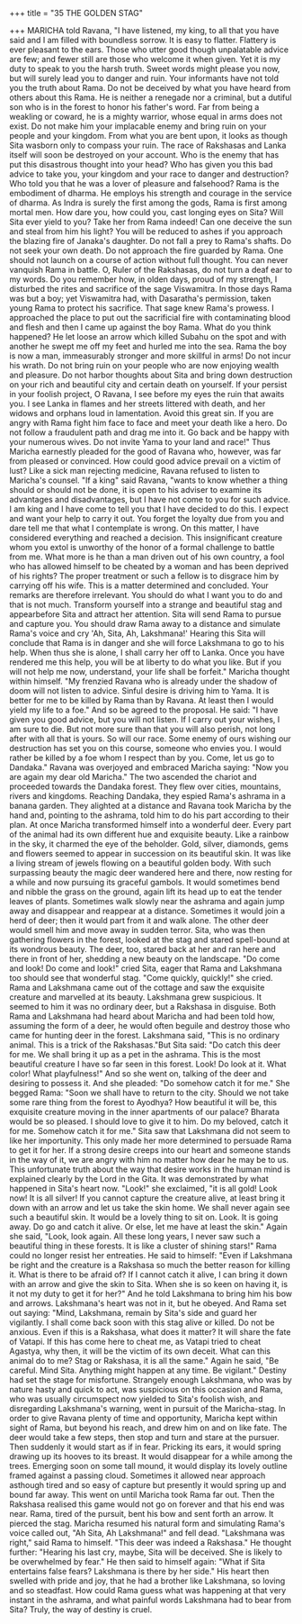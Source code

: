 +++
title = "35 THE GOLDEN STAG"

+++
MARICHA told Ravana, "I have
listened, my king, to all that you have said
and I am filled with boundless sorrow. It
is easy to flatter. Flattery is ever pleasant
to the ears. Those who utter good though
unpalatable advice are few; and fewer still
are those who welcome it when given. Yet
it is my duty to speak to you the harsh
truth. Sweet words might please you now,
but will surely lead you to danger and
ruin. Your informants have not told you
the truth about Rama. Do not be deceived
by what you have heard from others about
this Rama. He is neither a renegade nor a
criminal, but a dutiful son who is in the
forest to honor his father's word. Far from
being a weakling or coward, he is a
mighty warrior, whose equal in arms does
not exist. Do not make him your
implacable enemy and bring ruin on your
people and your kingdom. From what you
are bent upon, it looks as though Sita wasborn only to compass your ruin. The race
of Rakshasas and Lanka itself will soon be
destroyed on your account. Who is the
enemy that has put this disastrous thought
into your head? Who has given you this
bad advice to take you, your kingdom and
your race to danger and destruction? Who
told you that he was a lover of pleasure
and falsehood? Rama is the embodiment
of dharma. He employs his strength and
courage in the service of dharma. As Indra
is surely the first among the gods, Rama is
first among mortal men. How dare you,
how could you, cast longing eyes on Sita?
Will Sita ever yield to you? Take her from
Rama indeed! Can one deceive the sun
and steal from him his light? You will be
reduced to ashes if you approach the
blazing fire of Janaka's daughter. Do not
fall a prey to Rama's shafts. Do not seek
your own death. Do not approach the fire
guarded by Rama. One should not launch
on a course of action without full thought.
You can never vanquish Rama in battle.
O, Ruler of the Rakshasas, do not turn a
deaf ear to my words. Do you remember
how, in olden days, proud of my strength,
I disturbed the rites and sacrifice of the
sage Viswamitra. In those days Rama was
but a boy; yet Viswamitra had, with
Dasaratha's permission, taken young
Rama to protect his sacrifice. That sage
knew Rama's prowess. I approached the
place to put out the sacrificial fire with
contaminating blood and flesh and then I
came up against the boy Rama. What do
you think happened? He let loose an
arrow which killed Subahu on the spot
and with another he swept me off my feet
and hurled me into the sea. Rama the boy
is now a man, immeasurably stronger and
more skillful in arms! Do not incur his
wrath. Do not bring ruin on your people
who are now enjoying wealth and
pleasure. Do not harbor thoughts about
Sita and bring down destruction on your
rich and beautiful city and certain death
on yourself. If your persist in your foolish
project, O Ravana, I see before my eyes
the ruin that awaits you. I see Lanka in
flames and her streets littered with death,
and her widows and orphans loud in
lamentation. Avoid this great sin. If you
are angry with Rama fight him face to
face and meet your death like a hero. Do
not follow a fraudulent path and drag me
into it. Go back and be happy with your
numerous wives. Do not invite Yama to
your land and race!"
Thus Maricha earnestly pleaded for the
good of Ravana who, however, was far
from pleased or convinced. How could
good advice prevail on a victim of lust?
Like a sick man rejecting medicine,
Ravana refused to listen to Maricha's
counsel.
"If a king" said Ravana, "wants to
know whether a thing should or should
not be done, it is open to his adviser to
examine its advantages and disadvantages,
but I have not come to you for such
advice. I am king and I have come to tell
you that I have decided to do this. I expect
and want your help to carry it out. You
forget the loyalty due from you and dare
tell me that what I contemplate is wrong.
On this matter, I have considered
everything and reached a decision. This
insignificant creature whom you extol is
unworthy of the honor of a formal
challenge to battle from me. What more is
he than a man driven out of his own
country, a fool who has allowed himself
to be cheated by a woman and has been
deprived of his rights? The proper
treatment or such a fellow is to disgrace
him by carrying off his wife. This is a
matter determined and concluded. Your
remarks are therefore irrelevant. You
should do what I want you to do and that
is not much. Transform yourself into a
strange and beautiful stag and appearbefore Sita and attract her attention. Sita
will send Rama to pursue and capture you.
You should draw Rama away to a distance
and simulate Rama's voice and cry 'Ah,
Sita, Ah, Lakshmana!' Hearing this Sita
will conclude that Rama is in danger and
she will force Lakshmana to go to his
help. When thus she is alone, I shall carry
her off to Lanka. Once you have rendered
me this help, you will be at liberty to do
what you like. But if you will not help me
now, understand, your life shall be
forfeit."
Maricha thought within himself. "My
frenzied Ravana who is already under the
shadow of doom will not listen to advice.
Sinful desire is driving him to Yama. It is
better for me to be killed by Rama than by
Ravana. At least then I would yield my
life to a foe."
And so be agreed to the proposal.
He said: "I have given you good
advice, but you will not listen. If I carry
out your wishes, I am sure to die. But not
more sure than that you will also perish,
not long after with all that is yours. So
will our race. Some enemy of ours
wishing our destruction has set you on this
course, someone who envies you. I would
rather be killed by a foe whom I respect
than by you. Come, let us go to Dandaka."
Ravana was overjoyed and embraced
Maricha saying: "Now you are again my
dear old Maricha."
The two ascended the chariot and
proceeded towards the Dandaka forest.
They flew over cities, mountains, rivers
and kingdoms. Reaching Dandaka, they
espied Rama's ashrama in a banana
garden.
They alighted at a distance and Ravana
took Maricha by the hand and, pointing to
the ashrama, told him to do his part
according to their plan.
At once Maricha transformed himself
into a wonderful deer. Every part of the
animal had its own different hue and
exquisite beauty. Like a rainbow in the
sky, it charmed the eye of the beholder.
Gold, silver, diamonds, gems and flowers
seemed to appear in succession on its
beautiful skin. It was like a living stream
of jewels flowing on a beautiful golden
body.
With such surpassing beauty the magic
deer wandered here and there, now resting
for a while and now pursuing its graceful
gambols. It would sometimes bend and
nibble the grass on the ground, again lift
its head up to eat the tender leaves of
plants. Sometimes walk slowly near the
ashrama and again jump away and
disappear and reappear at a distance.
Sometimes it would join a herd of deer;
then it would part from it and walk alone.
The other deer would smell him and move
away in sudden terror.
Sita, who was then gathering flowers in
the forest, looked at the stag and stared
spell-bound at its wondrous beauty. The
deer, too, stared back at her and ran here
and there in front of her, shedding a new
beauty on the landscape.
"Do come and look! Do come and
look!" cried Sita, eager that Rama and
Lakshmana too should see that wonderful
stag.
"Come quickly, quickly!" she cried.
Rama and Lakshmana came out of the
cottage and saw the exquisite creature and
marvelled at its beauty.
Lakshmana grew suspicious. It seemed
to him it was no ordinary deer, but a
Rakshasa in disguise. Both Rama and
Lakshmana had heard about Maricha and
had been told how, assuming the form of a
deer, he would often beguile and destroy
those who came for hunting deer in the
forest.
Lakshmana said, "This is no ordinary
animal. This is a trick of the Rakshasas."But Sita said: "Do catch this deer for
me. We shall bring it up as a pet in the
ashrama. This is the most beautiful
creature I have so far seen in this forest.
Look! Do look at it. What color! What
playfulness!"
And so she went on, talking of the deer
and desiring to possess it. And she
pleaded: "Do somehow catch it for me."
She begged Rama: "Soon we shall
have to return to the city. Should we not
take some rare thing from the forest to
Ayodhya? How beautiful it will be, this
exquisite creature moving in the inner
apartments of our palace? Bharata would
be so pleased. I should love to give it to
him. Do my beloved, catch it for me.
Somehow catch it for me."
Sita saw that Lakshmana did not seem
to like her importunity. This only made
her more determined to persuade Rama to
get it for her. If a strong desire creeps into
our heart and someone stands in the way
of it, we are angry with him no matter
how dear he may be to us.
This unfortunate truth about the way
that desire works in the human mind is
explained clearly by the Lord in the Gita.
It was demonstrated by what happened in
Sita's heart now.
"Look!" she exclaimed, "it is all gold!
Look now! It is all silver! If you cannot
capture the creature alive, at least bring it
down with an arrow and let us take the
skin home. We shall never again see such
a beautiful skin. It would be a lovely thing
to sit on. Look. It is going away. Do go
and catch it alive. Or else, let me have at
least the skin."
Again she said, "Look, look again. All
these long years, I never saw such a
beautiful thing in these forests. It is like a
cluster of shining stars!"
Rama could no longer resist her
entreaties.
He said to himself: "Even if
Lakshmana be right and the creature is a
Rakshasa so much the better reason for
killing it. What is there to be afraid of? If I
cannot catch it alive, I can bring it down
with an arrow and give the skin to Sita.
When she is so keen on having it, is it not
my duty to get it for her?"
And he told Lakshmana to bring him
his bow and arrows. Lakshmana's heart
was not in it, but he obeyed.
And Rama set out saying: "Mind,
Lakshmana, remain by Sita's side and
guard her vigilantly. I shall come back
soon with this stag alive or killed. Do not
be anxious. Even if this is a Rakshasa,
what does it matter? It will share the fate
of Vatapi. If this has come here to cheat
me, as Vatapi tried to cheat Agastya, why
then, it will be the victim of its own
deceit. What can this animal do to me?
Stag or Rakshasa, it is all the same."
Again he said, "Be careful. Mind Sita.
Anything might happen at any time. Be
vigilant."
Destiny had set the stage for
misfortune. Strangely enough Lakshmana,
who was by nature hasty and quick to act,
was suspicious on this occasion and
Rama, who was usually circumspect now
yielded to Sita's foolish wish, and
disregarding Lakshmana's warning, went
in pursuit of the Maricha-stag.
In order to give Ravana plenty of time
and opportunity, Maricha kept within
sight of Rama, but beyond his reach, and
drew him on and on like fate. The deer
would take a few steps, then stop and turn
and stare at the pursuer. Then suddenly it
would start as if in fear. Pricking its ears,
it would spring drawing up its hooves to
its breast. It would disappear for a while
among the trees. Emerging soon on some
tall mound, it would display its lovely
outline framed against a passing cloud.
Sometimes it allowed near approach asthough tired and so easy of capture but
presently it would spring up and bound far
away.
This went on until Maricha took Rama
far out. Then the Rakshasa realised this
game would not go on forever and that his
end was near. Rama, tired of the pursuit,
bent his bow and sent forth an arrow. It
pierced the stag. Maricha resumed his
natural form and simulating Rama's voice
called out, "Ah Sita, Ah Lakshmana!" and
fell dead.
"Lakshmana was right," said Rama to
himself. "This deer was indeed a
Rakshasa."
He thought further: "Hearing his last
cry, maybe, Sita will be deceived. She is
likely to be overwhelmed by fear."
He then said to himself again: "What if
Sita entertains false fears? Lakshmana is
there by her side."
His heart then swelled with pride and
joy, that he had a brother like Lakshmana,
so loving and so steadfast. How could
Rama guess what was happening at that
very instant in the ashrama, and what
painful words Lakshmana had to bear
from Sita? Truly, the way of destiny is
cruel.